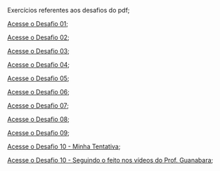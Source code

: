 Exercícios referentes aos desafios do pdf;

<a href="https://erickpedrosa.github.io/HTML-CSS/docs/Desafios/Ex.%20001/index.html">Acesse o Desafio 01<a>;

<a href="https://erickpedrosa.github.io/HTML-CSS//docs/Desafios/Ex.%20002/index.html">Acesse o Desafio 02<a>;

<a href="https://erickpedrosa.github.io/HTML-CSS/docs/Desafios/Ex.%20003/index.html">Acesse o Desafio 03<a>;

<a href="https://erickpedrosa.github.io/HTML-CSS/docs/Desafios/Ex.%20004/index.html">Acesse o Desafio 04<a>;

<a href="https://erickpedrosa.github.io/HTML-CSS/docs/Desafios/Ex.%20005/index.html">Acesse o Desafio 05<a>;

<a href="https://erickpedrosa.github.io/HTML-CSS/docs/Desafios/Ex.%20006/index.html">Acesse o Desafio 06<a>;

<a href="https://erickpedrosa.github.io/HTML-CSS/docs/Desafios/Ex.%20007/index.html">Acesse o Desafio 07<a>;

<a href="https://erickpedrosa.github.io/HTML-CSS/docs/Desafios/Ex.%20008/index.html">Acesse o Desafio 08<a>;

<a href="https://erickpedrosa.github.io/HTML-CSS/docs/Desafios/Ex.%20009/index.html">Acesse o Desafio 09<a>;

<a href="https://erickpedrosa.github.io/HTML-CSS/docs/Desafios/Ex.%20010_teste/index.html">Acesse o Desafio 10 - Minha Tentativa<a>;

<a href="https://erickpedrosa.github.io/HTML-CSS/docs/Desafios/Ex.%20010/android.html">Acesse o Desafio 10 - Seguindo o feito nos vídeos do Prof. Guanabara<a>;

